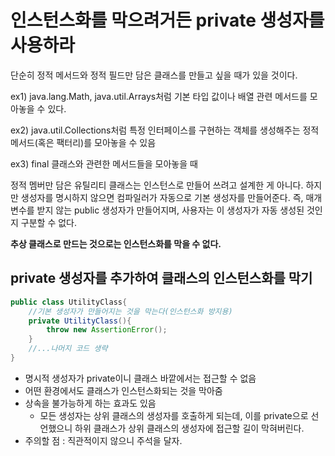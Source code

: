 # 인스턴스화를 막으려거든 private 생성자를 사용하라

단순히 정적 메서드와 정적 필드만 담은 클래스를 만들고 싶을 때가 있을 것이다.

ex1) java.lang.Math, java.util.Arrays처럼 기본 타입 값이나 배열 관련 메서드를 모아놓을 수 있다.

ex2) java.util.Collections처럼 특정 인터페이스를 구현하는 객체를 생성해주는 정적 메서드(혹은 팩터리)를 모아놓을 수 있음

ex3) final 클래스와 관련한 메서드들을 모아놓을 때

정적 멤버만 담은 유틸리티 클래스는 인스턴스로 만들어 쓰려고 설계한 게 아니다. 하지만 생성자를 명시하지 않으면 컴파일러가 자동으로 기본 생성자를 만들어준다.
즉, 매개변수를 받지 않는 public 생성자가 만들어지며, 사용자는 이 생성자가 자동 생성된 것인지 구분할 수 없다.

**추상 클래스로 만드는 것으로는 인스턴스화를 막을 수 없다.**

## private 생성자를 추가하여 클래스의 인스턴스화를 막기
```java
public class UtilityClass{
    //기본 생성자가 만들어지는 것을 막는다(인스턴스화 방지용)
    private UtilityClass(){
        throw new AssertionError();
    }
    //...나머지 코드 생략
}
```

- 명시적 생성자가 private이니 클래스 바깥에서는 접근할 수 없음
- 어떤 환경에서도 클래스가 인스턴스화되는 것을 막아줌
- 상속을 불가능하게 하는 효과도 있음
  - 모든 생성자는 상위 클래스의 생성자를 호출하게 되는데, 이를 private으로 선언했으니 하위 클래스가 상위 클래스의 생성자에 접근할 길이 막혀버린다.
- 주의할 점 : 직관적이지 않으니 주석을 달자.